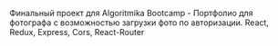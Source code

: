 Финальный проект для Algoritmika Bootcamp - Портфолио для фотографа с возможностью загрузки фото по авторизации. React, Redux, Express, Cors, React-Router